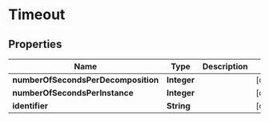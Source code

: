 

# Timeout



## Properties

| Name | Type | Description | Notes |
|------------ | ------------- | ------------- | -------------|
|**numberOfSecondsPerDecomposition** | **Integer** |  |  [optional] |
|**numberOfSecondsPerInstance** | **Integer** |  |  [optional] |
|**identifier** | **String** |  |  [optional] |




